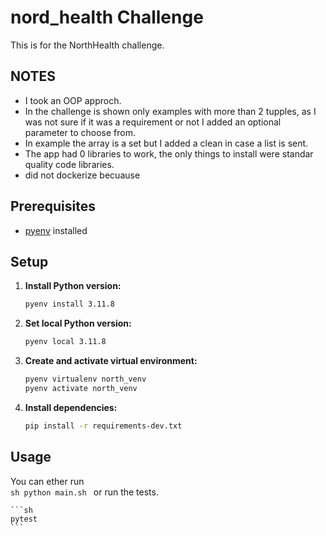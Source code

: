 # nord_health Challenge

This is for the NorthHealth challenge. 

## NOTES
* I took an OOP approch.  
* In the challenge is shown only examples with more than 2 tupples, as I was not sure if it was a requirement or not I added an optional parameter to choose from.
* In example the array is a set but I added a clean in case a list is sent.   
* The app had 0 libraries to work, the only things to install were standar quality code libraries. 
* did not dockerize becuause 

## Prerequisites

- [pyenv](https://github.com/pyenv/pyenv) installed

## Setup

1. **Install Python version:**

    ```sh
    pyenv install 3.11.8
    ```

2. **Set local Python version:**

    ```sh
    pyenv local 3.11.8
    ```

3. **Create and activate virtual environment:**

    ```sh
    pyenv virtualenv north_venv
    pyenv activate north_venv
    ```

4. **Install dependencies:**

    ```sh
    pip install -r requirements-dev.txt
    ```

## Usage

You can ether run  
    ```sh
    python main.sh
    ```
or run the tests. 

    ```sh
    pytest
    ```

